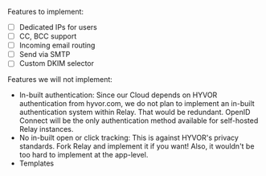 Features to implement:

- [ ] Dedicated IPs for users
- [ ] CC, BCC support
- [ ] Incoming email routing
- [ ] Send via SMTP
- [ ] Custom DKIM selector

Features we will not implement:

- In-built authentication: Since our Cloud depends on HYVOR authentication from hyvor.com, we do not plan to implement an in-built authentication system within Relay. That would be redundant. OpenID Connect will be the only authentication method available for self-hosted Relay instances.
- No in-built open or click tracking: This is against HYVOR's privacy standards. Fork Relay and implement it if you want! Also, it wouldn't be too hard to implement at the app-level.
- Templates
